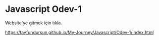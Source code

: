 # Javascript Odev-1

Website'ye gitmek için tıkla.

https://tayfundursun.github.io/My-Journey/Javascript/Odev-1/index.html